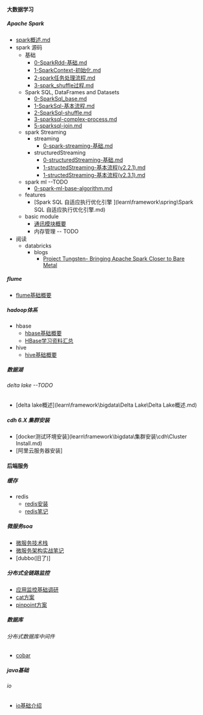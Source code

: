 #### 大数据学习
##### Apache Spark
-   [spark概述.md](learn/framework/bigdata/spark/spark概述.md)
-   spark 源码
    +   基础
        *   [0-SparkRdd-基础.md](learn/framework/bigdata/spark/源码/基础/0-SparkRdd.md)
        *   [1-SparkContext-初始化.md](learn/framework/bigdata/spark/源码/基础/1-SparkContext-初始化.md)
        *   [2-spark任务处理流程.md](learn/framework/bigdata/spark/源码/基础/2-spark任务处理流程.md)
        *   [3-spark_shuffle过程.md](learn/framework/bigdata/spark/源码/基础/3-spark_shuffle过程.md)
    +   Spark SQL, DataFrames and Datasets 
        *   [0-SparkSql_base.md](learn/framework/bigdata/spark/源码/sql/0-SparkSql_base.md)  
        *   [1-SparkSql-基本流程.md](learn/framework/bigdata/spark/源码/sql/1-SparkSql-基本流程.md)    
        *   [2-SparkSql-shuffle.md](learn/framework/bigdata/spark/源码/sql/2-SparkSql-shuffle.md)   
        *   [3-sparksql-complex-process.md](learn/framework/bigdata/spark/源码/sql/3-sparksql-complex-process.md)   
        *   [5-sparksql-join.md](learn\framework\bigdata\spark\源码\sql\5-sparksql-join.md)
    +   spark Streaming
        *   streaming
            -   [0-spark-streaming-基础.md](learn/framework/bigdata/spark/源码/streaming/0-spark-streaming-base.md) 
        *   structuredStreaming
            *   [0-structuredStreaming-基础.md](learn/framework/bigdata/spark/源码/StructuredStreaming/0-structuredStreaming-base.md) 
            *   [1-structedStreaming-基本流程(v2.2.1).md](learn/framework/bigdata/spark/源码/StructuredStreaming/1-structedStreaming-基本流程(2.2.1).md)  
            *   [1-structedStreaming-基本流程(v2.3.1).md](learn/framework/bigdata/spark/源码/StructuredStreaming/1-structedStreaming-基本流程(2.3.1).md) 
    +   spark ml  --TODO
        +   [0-spark-ml-base-algorithm.md](learn\framework\bigdata\spark\源码\ml\0-spark-ml-base-algorithm.md)
    +   features
        +   [Spark SQL 自适应执行优化引擎 ](learn\framework\spring\Spark SQL 自适应执行优化引擎.md)
    +   basic module
        +   [通讯模块概要](learn/framework/bigdata/spark/源码/基础/通讯模块/spark通讯模块.md)
        +   内存管理 -- TODO
-   阅读
    +   databricks
        *   blogs
            -   [Project Tungsten- Bringing Apache Spark Closer to Bare Metal](learn/framework/bigdata/spark/官网/databricks/blogs/Project_Tungsten_Bringing_Apache_Spark_Closer_to_Bare_Metal.md)

##### flume
*   [flume基础概要](learn\framework\bigdata\flume\flume.md)

#####   hadoop体系
*   hbase
    *   [hbase基础概要](learn\framework\bigdata\hadoop\hbase\hbase.md)
    *   [HBase学习资料汇总](learn\framework\bigdata\hadoop\hbase\HBase全网最佳学习资料汇总笔记.md)
*   hive
    *   [hive基础概要](learn\framework\bigdata\hadoop\hive\hive.md)


#####  数据湖
######  delta lake --TODO
*   [delta lake概述](learn\framework\bigdata\Delta Lake\Delta Lake概述.md)

#####   cdh 6.X 集群安装
*   [docker测试环境安装](learn\framework\bigdata\集群安装\cdh\Cluster Install.md)
*   [阿里云服务器安装]




#### 后端服务

#####  缓存
* redis
  * [redis安装](learn\framework\cache\redis\redis_install.md)
  * [redis笔记](learn\framework\cache\redis\redis.md)

##### 微服务soa

* [微服务技术栈](learn\framework\soa\微服务技术栈.md)
* [微服务架构实战笔记](learn\framework\soa\微服务架构实战\微服务架构note.md)
* [dubbo(旧了)]

#####  分布式全链路监控

* [应用监控基础调研](learn\framework\monitor\应用监控.md)
* [cat方案](learn\framework\monitor\cat.md)
* [pinpoint方案](learn\framework\monitor\pinpoint.md)


#####     数据库
######    分布式数据库中间件
*   [cobar](learn/framework/database/cobar/cobar_note.md)


#####   java基础
######  io
*   [io基础介绍](learn/language/java/base/io/io.md)

